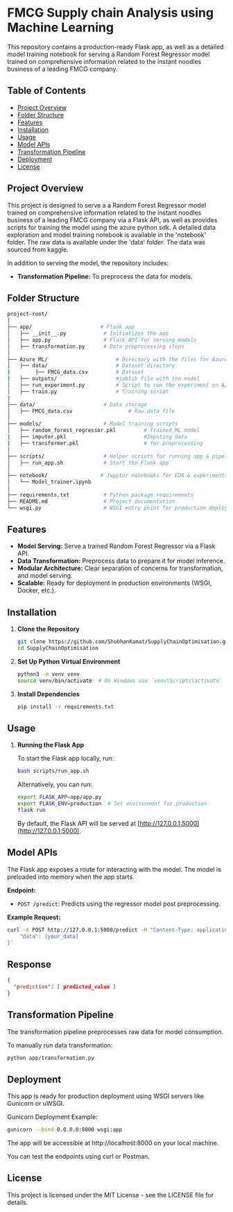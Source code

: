 # FMCG Supply chain Analysis using Machine Learning

This repository contains a production-ready Flask app, as well as a detailed model training notebook for serving a Random Forest Regressor model trained on comprehensive information related to the instant noodles business of a leading FMCG company.

## Table of Contents
- [Project Overview](#project-overview)
- [Folder Structure](#folder-structure)
- [Features](#features)
- [Installation](#installation)
- [Usage](#usage)
- [Model APIs](#model-apis)
- [Transformation Pipeline](#transformation-pipeline)
- [Deployment](#deployment)
- [License](#license)

## Project Overview

This project is designed to serve a a Random Forest Regressor model trained on comprehensive information related to the instant noodles business of a leading FMCG company
 via a Flask API, as well as provides scripts for training the model using the azure python sdk. A detailed data exploration and model training notebook is available in the 'notebook' folder. The raw data is available under the 'data' folder. The data was sourced from kaggle. 
 
In addition to serving the model, the repository includes:
- **Transformation Pipeline:** To preprocess the data for models.


## Folder Structure

```bash
project-root/
│
├── app/                      # Flask app
│   ├── __init__.py            # Initializes the app
│   ├── app.py                 # Flask API for serving models
│   ├── transformation.py      # Data preprocessing steps
│
├── Azure ML/                      # Directory with the files for Azure python SDK code
│   ├── data/                      # Dataset directory
|        ├── FMCG_data.csv         # Dataset
|   ├── outputs/                   #joblib file with the model
│   ├── run_experiment.py          # Script to run the experiment on Azure ML
│   ├── train.py                   # Training script
|
├── data/                      # Data storage 
│   ├── FMCG_data.csv                  # Raw data file        
│
├── models/                    # Model training scripts
│   ├── random_forest_regressor.pkl         # Trained ML model
|   ├── imputer.pkl                         #Imputing data
|   ├── transformer.pkl                     # for preprocessing
│
├── scripts/                   # Helper scripts for running app & pipelines
│   ├── run_app.sh             # Start the Flask app
│
├── notebook/                 # Jupyter notebooks for EDA & experiments
│   └── Model_trainer.ipynb
│
├── requirements.txt           # Python package requirements
├── README.md                  # Project documentation
└── wsgi.py                    # WSGI entry point for production deployment
```
## Features

- **Model Serving:** Serve a trained Random Forest Regressor via a Flask API.
- **Data Transformation:** Preprocess data to prepare it for model inference.
- **Modular Architecture:** Clear separation of concerns for transformation, and model serving.
- **Scalable:** Ready for deployment in production environments (WSGI, Docker, etc.).

## Installation

1. **Clone the Repository**

    ```bash
    git clone https://github.com/ShubhanKamat/SupplyChainOptimisation.git
    cd SupplyChainOptimisation
    ```

2. **Set Up Python Virtual Environment**

    ```bash
    python3 -m venv venv
    source venv/bin/activate  # On Windows use `venv\Scripts\activate`
    ```

3. **Install Dependencies**

    ```bash
    pip install -r requirements.txt
    ```


## Usage

1. **Running the Flask App**

    To start the Flask app locally, run:

    ```bash
    bash scripts/run_app.sh
    ```

    Alternatively, you can run:

    ```bash
    export FLASK_APP=app/app.py
    export FLASK_ENV=production  # Set environment for production
    flask run
    ```

    By default, the Flask API will be served at [http://127.0.0.1:5000](http://127.0.0.1:5000).

## Model APIs

The Flask app exposes a route for interacting with the model. The model is preloaded into memory when the app starts.

**Endpoint:**

- `POST /predict`: Predicts using the regressor model post preprocessing.


**Example Request:**

```bash
curl -X POST http://127.0.0.1:5000/predict -H "Content-Type: application/json" -d '{
    "data": [your_data]
}'
```
## Response

```json
{
  "prediction": [ predicted_value ]
}
```

## Transformation Pipeline
The transformation pipeline preprocesses raw data for model consumption.

To manually run data transformation:

```bash
python app/transformation.py
```

## Deployment
This app is ready for production deployment using WSGI servers like Gunicorn or uWSGI.

Gunicorn Deployment Example:

```bash
gunicorn --bind 0.0.0.0:8000 wsgi:app
```
The app will be accessible at http://localhost:8000 on your local machine.

You can test the endpoints using curl or Postman.


## License
This project is licensed under the MIT License - see the LICENSE file for details.
